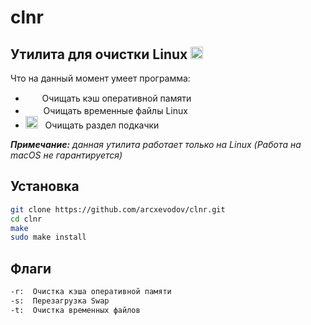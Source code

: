 # **clnr**

## Утилита для очистки Linux <img src="https://media.tenor.com/fP_RQeMnWecAAAAj/penguin-wiping-floor.gif" width="20">

Что на данный момент умеет программа:

- <img src="https://media.tenor.com/PBuEkZA9cVwAAAAi/sceptical-trashcan.gif" width="15"> &nbsp; Очищать кэш оперативной памяти
- <img src="https://media.tenor.com/gGY6gCZu42kAAAAi/doggy-dog.gif" width="17"> &nbsp; Очищать временные файлы Linux
- <img src="https://media.tenor.com/VRQnbam6nfwAAAAi/wiping-squidward.gif" width="20"> &nbsp; Очищать раздел подкачки

***Примечание:** данная утилита работает только на Linux (Работа на macOS не гарантируется)*

## Установка

```bash
git clone https://github.com/arcxevodov/clnr.git
cd clnr
make
sudo make install
```

## Флаги

```bash
-r:  Очистка кэша оперативной памяти
-s:  Перезагрузка Swap
-t:  Очистка временных файлов    
```
